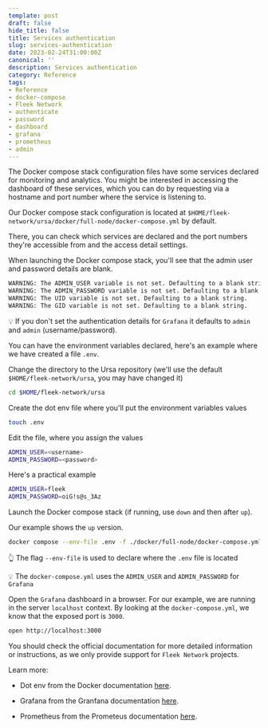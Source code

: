 ```yaml
---
template: post
draft: false
hide_title: false
title: Services authentication
slug: services-authentication
date: 2023-02-24T31:00:00Z
canonical: ''
description: Services authentication
category: Reference
tags:
- Reference
- docker-compose
- Fleek Network
- authenticate
- password
- dashboard
- grafana
- prometheus
- admin
---
```


The Docker compose stack configuration files have some services declared for monitoring and analytics. You might be interested in accessing the dashboard of these services, which you can do by requesting via a hostname and port number where the service is listening to.

Our Docker compose stack configuration is located at `$HOME/fleek-network/ursa/docker/full-node/docker-compose.yml` by default.

There, you can check which services are declared and the port numbers they're accessible from and the access detail settings.

When launching the Docker compose stack, you'll see that the admin user and password details are blank.

```sh
WARNING: The ADMIN_USER variable is not set. Defaulting to a blank string.
WARNING: The ADMIN_PASSWORD variable is not set. Defaulting to a blank string.
WARNING: The UID variable is not set. Defaulting to a blank string.
WARNING: The GID variable is not set. Defaulting to a blank string.
```

💡 If you don't set the authentication details for `Grafana` it defaults to `admin` and `admin` (username/password).

You can have the environment variables declared, here's an example where we have created a file `.env`.

Change the directory to the Ursa repository (we'll use the default `$HOME/fleek-network/ursa`, you may have changed it)

```sh
cd $HOME/fleek-network/ursa
```

Create the dot env file where you'll put the environment variables values

```sh
touch .env
```

Edit the file, where you assign the values

```sh
ADMIN_USER=<username>
ADMIN_PASSWORD=<password>
```

Here's a practical example

```sh
ADMIN_USER=fleek
ADMIN_PASSWORD=oiG!s@s_3Az
```

Launch the Docker compose stack (if running, use `down` and then after `up`).

Our example shows the `up` version.

```sh
docker compose --env-file .env -f ./docker/full-node/docker-compose.yml up
```

👆 The flag `--env-file` is used to declare where the `.env` file is located

💡 The `docker-compose.yml` uses the `ADMIN_USER` and `ADMIN_PASSWORD` for `Grafana`

Open the `Grafana` dashboard in a browser. For our example, we are running in the server `localhost` context. By looking at the `docker-compose.yml`, we know that the exposed port is `3000`.

```sh
open http://localhost:3000
```

You should check the official documentation for more detailed information or instructions, as we only provide support for `Fleek Network` projects.

Learn more:

- Dot env from the Docker documentation [here](https://docs.docker.com/compose/environment-variables/set-environment-variables/).

- Grafana from the Granfana documentation [here](https://grafana.com/docs/grafana/latest/).

- Prometheus from the Prometeus documentation [here](https://prometheus.io/docs/introduction/overview/).